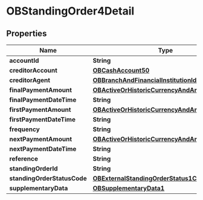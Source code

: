 
# OBStandingOrder4Detail

## Properties
Name | Type | Description | Notes
------------ | ------------- | ------------- | -------------
**accountId** | **String** |  | 
**creditorAccount** | [**OBCashAccount50**](OBCashAccount50.md) |  | 
**creditorAgent** | [**OBBranchAndFinancialInstitutionIdentification51**](OBBranchAndFinancialInstitutionIdentification51.md) |  |  [optional]
**finalPaymentAmount** | [**OBActiveOrHistoricCurrencyAndAmount2**](OBActiveOrHistoricCurrencyAndAmount2.md) |  |  [optional]
**finalPaymentDateTime** | **String** |  |  [optional]
**firstPaymentAmount** | [**OBActiveOrHistoricCurrencyAndAmount0**](OBActiveOrHistoricCurrencyAndAmount0.md) |  |  [optional]
**firstPaymentDateTime** | **String** |  |  [optional]
**frequency** | **String** |  | 
**nextPaymentAmount** | [**OBActiveOrHistoricCurrencyAndAmount1**](OBActiveOrHistoricCurrencyAndAmount1.md) |  |  [optional]
**nextPaymentDateTime** | **String** |  |  [optional]
**reference** | **String** |  |  [optional]
**standingOrderId** | **String** |  |  [optional]
**standingOrderStatusCode** | [**OBExternalStandingOrderStatus1Code**](OBExternalStandingOrderStatus1Code.md) |  |  [optional]
**supplementaryData** | [**OBSupplementaryData1**](OBSupplementaryData1.md) |  |  [optional]



